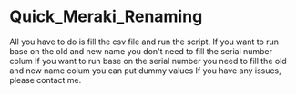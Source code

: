 # Quick_Meraki_Renaming

All you have to do is fill the csv file and run the script.
If you want to run base on the old and new name you don't need to fill the serial number colum
If you want to run base on the serial number you need to fill the old and new name colum you can put dummy values
If you have any issues, please contact me.
